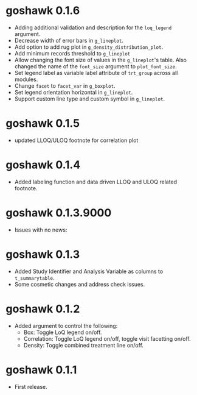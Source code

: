 # goshawk 0.1.6

* Adding additional validation and description for the `loq_legend` argument.
* Decrease width of error bars in `g_lineplot`.
* Add option to add rug plot in `g_density_distribution_plot`.
* Add minimum records threshold to `g_lineplot`
* Allow changing the font size of values in the `g_lineplot`'s table. Also changed the name of the `font_size` argument to `plot_font_size`.
* Set legend label as variable label attribute of `trt_group` across all modules.
* Change `facet` to `facet_var` in `g_boxplot`.
* Set legend orientation horizontal in `g_lineplot`.
* Support custom line type and custom symbol in `g_lineplot`.

# goshawk 0.1.5

* updated LLOQ/ULOQ footnote for correlation plot

# goshawk 0.1.4

* Added labeling function and data driven LLOQ and ULOQ related footnote.

# goshawk 0.1.3.9000

* Issues with no news:

# goshawk 0.1.3

* Added Study Identifier and Analysis Variable as columns to `t_summarytable`.
* Some cosmetic changes and address check issues.

# goshawk 0.1.2

* Added argument to control the following:
  - Box: Toggle LoQ legend on/off.
  - Correlation: Toggle LoQ legend on/off, toggle visit facetting on/off.
  - Density: Toggle combined treatment line on/off.

# goshawk 0.1.1

* First release.